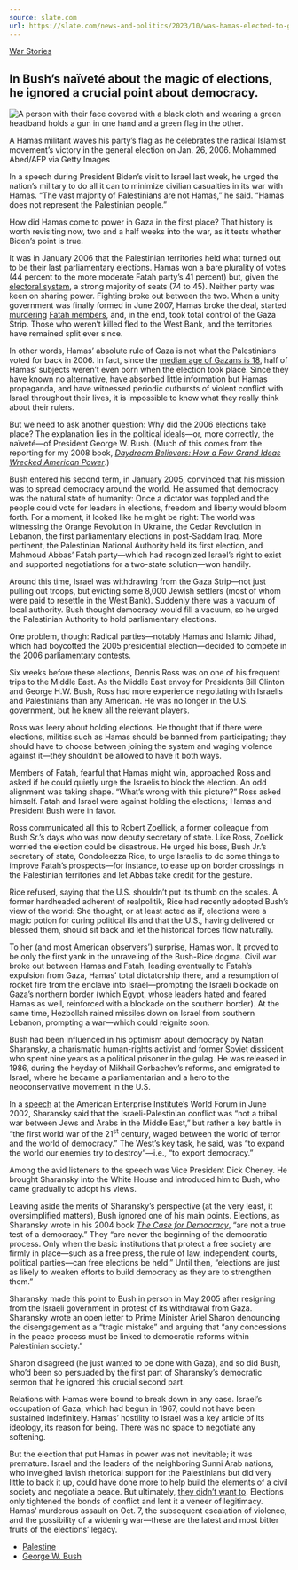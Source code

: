 ```yaml
---
source: slate.com
url: https://slate.com/news-and-politics/2023/10/was-hamas-elected-to-govern-gaza-george-w-bush-2006-palestinian-election.html
---
```


[War Stories](https://slate.com/news-and-politics/war-stories)

## In Bush’s naïveté about the magic of elections, he ignored a crucial point about democracy.

![A person with their face covered with a black cloth and wearing a green headband holds a gun in one hand and a green flag in the other.](https://compote.slate.com/images/9ecd14b7-788d-4537-8a05-681e56367f14.jpeg?crop=1560%2C1040%2Cx0%2Cy0)

A Hamas militant waves his party’s flag as he celebrates the radical Islamist movement’s victory in the general election on Jan. 26, 2006. Mohammed Abed/AFP via Getty Images

In a speech during President Biden’s visit to Israel last week, he urged the nation’s military to do all it can to minimize civilian casualties in its war with Hamas. “The vast majority of Palestinians are not Hamas,” he said. “Hamas does not represent the Palestinian people.”

How did Hamas come to power in Gaza in the first place? That history is worth revisiting now, two and a half weeks into the war, as it tests whether Biden’s point is true.

It was in January 2006 that the Palestinian territories held what turned out to be their last parliamentary elections. Hamas won a bare plurality of votes (44 percent to the more moderate Fatah party’s 41 percent) but, given the [electoral system](https://archive.fairvote.org/media/pep/Palestine.pdf), a strong majority of seats (74 to 45). Neither party was keen on sharing power. Fighting broke out between the two. When a unity government was finally formed in June 2007, Hamas broke the deal, started [murdering](https://www.nytimes.com/2007/05/16/world/middleeast/16gaza.html) [Fatah members](https://www.hrw.org/news/2007/06/12/gaza-armed-palestinian-groups-commit-grave-crimes), and, in the end, took total control of the Gaza Strip. Those who weren’t killed fled to the West Bank, and the territories have remained split ever since.

In other words, Hamas’ absolute rule of Gaza is not what the Palestinians voted for back in 2006. In fact, since the [median age of Gazans is 18](https://www.npr.org/2023/10/18/1206897328/half-of-gazas-population-is-under-18-heres-what-that-means-for-the-conflict), half of Hamas’ subjects weren’t even born when the election took place. Since they have known no alternative, have absorbed little information but Hamas propaganda, and have witnessed periodic outbursts of violent conflict with Israel throughout their lives, it is impossible to know what they really think about their rulers.

But we need to ask another question: Why did the 2006 elections take place? The explanation lies in the political ideals—or, more correctly, the naïveté—of President George W. Bush. (Much of this comes from the reporting for my 2008 book, [_Daydream Believers: How a Few Grand Ideas Wrecked American Power_](http://www.amazon.com/dp/0470422815/?tag=slatmaga-20).)

Bush entered his second term, in January 2005, convinced that his mission was to spread democracy around the world. He assumed that democracy was the natural state of humanity: Once a dictator was toppled and the people could vote for leaders in elections, freedom and liberty would bloom forth. For a moment, it looked like he might be right: The world was witnessing the Orange Revolution in Ukraine, the Cedar Revolution in Lebanon, the first parliamentary elections in post-Saddam Iraq. More pertinent, the Palestinian National Authority held its first election, and Mahmoud Abbas’ Fatah party—which had recognized Israel’s right to exist and supported negotiations for a two-state solution—won handily.

Around this time, Israel was withdrawing from the Gaza Strip—not just pulling out troops, but evicting some 8,000 Jewish settlers (most of whom were paid to resettle in the West Bank). Suddenly there was a vacuum of local authority. Bush thought democracy would fill a vacuum, so he urged the Palestinian Authority to hold parliamentary elections.

One problem, though: Radical parties—notably Hamas and Islamic Jihad, which had boycotted the 2005 presidential election—decided to compete in the 2006 parliamentary contests.

Six weeks before these elections, Dennis Ross was on one of his frequent trips to the Middle East. As the Middle East envoy for Presidents Bill Clinton and George H.W. Bush, Ross had more experience negotiating with Israelis and Palestinians than any American. He was no longer in the U.S. government, but he knew all the relevant players.

Ross was leery about holding elections. He thought that if there were elections, militias such as Hamas should be banned from participating; they should have to choose between joining the system and waging violence against it—they shouldn’t be allowed to have it both ways.

Members of Fatah, fearful that Hamas might win, approached Ross and asked if he could quietly urge the Israelis to block the election. An odd alignment was taking shape. “What’s wrong with this picture?” Ross asked himself. Fatah and Israel were against holding the elections; Hamas and President Bush were in favor.

Ross communicated all this to Robert Zoellick, a former colleague from Bush Sr.’s days who was now deputy secretary of state. Like Ross, Zoellick worried the election could be disastrous. He urged his boss, Bush Jr.’s secretary of state, Condoleezza Rice, to urge Israelis to do some things to improve Fatah’s prospects—for instance, to ease up on border crossings in the Palestinian territories and let Abbas take credit for the gesture.

Rice refused, saying that the U.S. shouldn’t put its thumb on the scales. A former hardheaded adherent of realpolitik, Rice had recently adopted Bush’s view of the world: She thought, or at least acted as if, elections were a magic potion for curing political ills and that the U.S., having delivered or blessed them, should sit back and let the historical forces flow naturally.

To her (and most American observers’) surprise, Hamas won. It proved to be only the first yank in the unraveling of the Bush-Rice dogma. Civil war broke out between Hamas and Fatah, leading eventually to Fatah’s expulsion from Gaza, Hamas’ total dictatorship there, and a resumption of rocket fire from the enclave into Israel—prompting the Israeli blockade on Gaza’s northern border (which Egypt, whose leaders hated and feared Hamas as well, reinforced with a blockade on the southern border). At the same time, Hezbollah rained missiles down on Israel from southern Lebanon, prompting a war—which could reignite soon.

Bush had been influenced in his optimism about democracy by Natan Sharansky, a charismatic human-rights activist and former Soviet dissident who spent nine years as a political prisoner in the gulag. He was released in 1986, during the heyday of Mikhail Gorbachev’s reforms, and emigrated to Israel, where he became a parliamentarian and a hero to the neoconservative movement in the U.S.

In a [speech](https://www.aei.org/research-products/report/democracy-for-peace/) at the American Enterprise Institute’s World Forum in June 2002, Sharansky said that the Israeli-Palestinian conflict was “not a tribal war between Jews and Arabs in the Middle East,” but rather a key battle in “the first world war of the 21<sup>st</sup> century, waged between the world of terror and the world of democracy.” The West’s key task, he said, was “to expand the world our enemies try to destroy”—i.e., “to export democracy.”

Among the avid listeners to the speech was Vice President Dick Cheney. He brought Sharansky into the White House and introduced him to Bush, who came gradually to adopt his views.

Leaving aside the merits of Sharansky’s perspective (at the very least, it oversimplified matters), Bush ignored one of his main points. Elections, as Sharansky wrote in his 2004 book [_The Case for Democracy_](http://www.amazon.com/dp/1586483544/?tag=slatmaga-20), “are not a true test of a democracy.” They “are never the beginning of the democratic process. Only when the basic institutions that protect a free society are firmly in place—such as a free press, the rule of law, independent courts, political parties—can free elections be held.” Until then, “elections are just as likely to weaken efforts to build democracy as they are to strengthen them.”

Sharansky made this point to Bush in person in May 2005 after resigning from the Israeli government in protest of its withdrawal from Gaza. Sharansky wrote an open letter to Prime Minister Ariel Sharon denouncing the disengagement as a “tragic mistake” and arguing that “any concessions in the peace process must be linked to democratic reforms within Palestinian society.”

Sharon disagreed (he just wanted to be done with Gaza), and so did Bush, who’d been so persuaded by the first part of Sharansky’s democratic sermon that he ignored this crucial second part.

Relations with Hamas were bound to break down in any case. Israel’s occupation of Gaza, which had begun in 1967, could not have been sustained indefinitely. Hamas’ hostility to Israel was a key article of its ideology, its reason for being. There was no space to negotiate any softening.

But the election that put Hamas in power was not inevitable; it was premature. Israel and the leaders of the neighboring Sunni Arab nations, who inveighed lavish rhetorical support for the Palestinians but did very little to back it up, could have done more to help build the elements of a civil society and negotiate a peace. But ultimately, [they didn’t want to](https://newrepublic.com/article/118751/how-israel-palestine-peace-deal-died). Elections only tightened the bonds of conflict and lent it a veneer of legitimacy. Hamas’ murderous assault on Oct. 7, the subsequent escalation of violence, and the possibility of a widening war—these are the latest and most bitter fruits of the elections’ legacy.

-   [Palestine](https://slate.com/tag/palestine)
-   [George W. Bush](https://slate.com/tag/george-w-bush)
